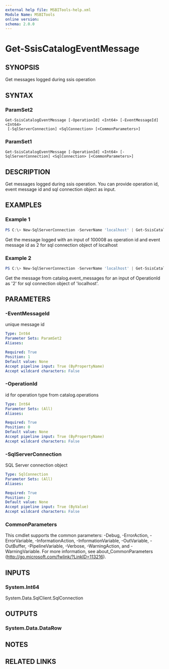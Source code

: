 ```yaml
---
external help file: MSBITools-help.xml
Module Name: MSBITools
online version:
schema: 2.0.0
---
```


# Get-SsisCatalogEventMessage

## SYNOPSIS
Get messages logged during ssis operation

## SYNTAX

### ParamSet2
```
Get-SsisCatalogEventMessage [-OperationId] <Int64> [-EventMessageId] <Int64>
 [-SqlServerConnection] <SqlConnection> [<CommonParameters>]
```

### ParamSet1
```
Get-SsisCatalogEventMessage [-OperationId] <Int64> [-SqlServerConnection] <SqlConnection> [<CommonParameters>]
```

## DESCRIPTION
Get messages logged during ssis operation. You can provide operation id, event message id and sql connection object as input.

## EXAMPLES

### Example 1
```powershell
PS C:\> New-SqlServerConnection -ServerName 'localhost' | Get-SsisCatalogEventMessage -OperationId 10008 -EventMessageId 2
```

Get the message logged with an input of 100008 as operation id and event message id as 2 for sql connection object of localhost

### Example 2
```powershell
PS C:\> New-SqlServerConnection -ServerName 'localhost' | Get-SsisCatalogEventMessage -OperationId 10008
```

Get the message from catalog.event_messages for an input of OperationId as '2' for sql connection object of 'localhost'.

## PARAMETERS

### -EventMessageId
unique message id

```yaml
Type: Int64
Parameter Sets: ParamSet2
Aliases:

Required: True
Position: 1
Default value: None
Accept pipeline input: True (ByPropertyName)
Accept wildcard characters: False
```

### -OperationId
id for operation type from catalog.operations

```yaml
Type: Int64
Parameter Sets: (All)
Aliases:

Required: True
Position: 0
Default value: None
Accept pipeline input: True (ByPropertyName)
Accept wildcard characters: False
```

### -SqlServerConnection
SQL Server connection object

```yaml
Type: SqlConnection
Parameter Sets: (All)
Aliases:

Required: True
Position: 2
Default value: None
Accept pipeline input: True (ByValue)
Accept wildcard characters: False
```

### CommonParameters
This cmdlet supports the common parameters: -Debug, -ErrorAction, -ErrorVariable, -InformationAction, -InformationVariable, -OutVariable, -OutBuffer, -PipelineVariable, -Verbose, -WarningAction, and -WarningVariable. For more information, see about_CommonParameters (http://go.microsoft.com/fwlink/?LinkID=113216).

## INPUTS

### System.Int64
System.Data.SqlClient.SqlConnection

## OUTPUTS

### System.Data.DataRow

## NOTES

## RELATED LINKS
